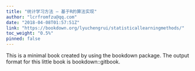 ```yaml
---
title: "统计学习方法 – 基于R的算法实现"
author: "lcrfromfzu@qq.com"
date: "2018-04-08T01:57:51Z"
link: "https://bookdown.org/lyuchengrui/statisticallearningmethods/"
toc_weight: "0.5%"
pinned: false
---
```


This is a minimal book created by using the bookdown package. The output format for this little book is bookdown::gitbook.
